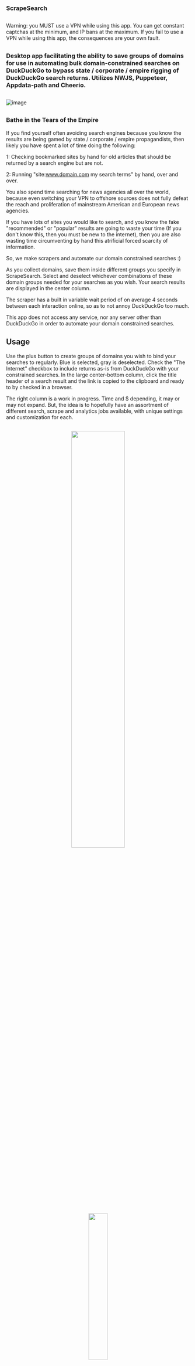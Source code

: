 ### ScrapeSearch

## 
Warning: you MUST use a VPN while using this app. You can get constant captchas at the minimum, and IP bans at the maximum. If you fail to use a VPN while using this app, the consequences are your own fault.
## 

### Desktop app facilitating the ability to save groups of domains for use in automating bulk domain-constrained searches on DuckDuckGo to bypass state / corporate / empire rigging of DuckDuckGo search returns. Utilizes NWJS, Puppeteer, Appdata-path and Cheerio.

## 

![image](https://raw.githubusercontent.com/McZazz/ScrapeSearch/main/cap-1.jpg "ScrapeSearch screencap")

## 

### Bathe in the Tears of the Empire

If you find yourself often avoiding search engines because you know the results are being gamed by state / corporate / empire propagandists, then likely you have spent a lot of time doing the following:

1: Checking bookmarked sites by hand for old articles that should be returned by a search engine but are not. 

2: Running "site:www.domain.com my search terms" by hand, over and over.

You also spend time searching for news agencies all over the world, because even switching your VPN to offshore sources does not fully defeat the reach and proliferation of mainstream American and European news agencies.

If you have lots of sites you would like to search, and you know the fake "recommended" or "popular" results are going to waste your time (If you don't know this, then you must be new to the internet), then you are also wasting time circumventing by hand this atrificial forced scarcity of information.

So, we make scrapers and automate our domain constrained searches :)

As you collect domains, save them inside different groups you specify in ScrapeSearch. Select and deselect whichever combinations of these domain groups needed for your searches as you wish. Your search results are displayed in the center column.

The scraper has a built in variable wait period of on average 4 seconds between each interaction online, so as to not annoy DuckDuckGo too much.

This app does not access any service, nor any server other than DuckDuckGo in order to automate your domain constrained searches.

## Usage

Use the plus button to create groups of domains you wish to bind your searches to regularly. Blue is selected, gray is deselected. Check the "The Internet" checkbox to include returns as-is from DuckDuckGo with your constrained searches. In the large center-bottom column, click the title header of a search result and the link is copied to the clipboard and ready to by checked in a browser.

The right column is a work in progress. Time and $ depending, it may or may not expand. But, the idea is to hopefully have an assortment of different search, scrape and analytics jobs available, with unique settings and customization for each. 

## 

<p align="center" width="100%">
    <img width="54%" src="https://raw.githubusercontent.com/McZazz/ScrapeSearch/main/howto1.PNG">
</p>

## 

<p align="center" width="100%">
    <img width="32%" src="https://raw.githubusercontent.com/McZazz/ScrapeSearch/main/howto2.PNG">
</p>

## 

<p align="center" width="100%">
    <img width="36%" src="https://raw.githubusercontent.com/McZazz/ScrapeSearch/main/howto3.PNG">
</p>

## 

<p align="center" width="100%">
    <img width="36%" src="https://raw.githubusercontent.com/McZazz/ScrapeSearch/main/howto4.PNG">
</p>

## 

<p align="center" width="100%">
    <img width="47%" src="https://raw.githubusercontent.com/McZazz/ScrapeSearch/main/howto5.PNG">
</p>

## 

## Roadmap

This app is a work in progress!

The "Selfish Ledger" of the plutocracy will guide no one. The proliferation of personal scrapers, and other tools to defeat fakery is the beginning of the end of the fraud of empire and toxic modernity. The end of the societal managerial strategies designed by capital and state to shrug off the guilt of their assaults against humanity in such a way that the international working class is brainwashed into believing that the inhumanites of modernity were our own fault, not of capital or state, all along. They perpetuate the rigging of the internet to facilitate this illusion, in addition to the crimes they commit such as demographic engineering, coups, regime change wars and sanction regimes that they perpetuate all over the world so that they can bring business their way due to thier hinderance of the rest of the world, and us. So we bypass thier assaults on humanity however we can. This is my contribution, I hope you like it :)

Hinder the hinderence of the plutocracy. Don't let the dogmatists of gatekeeperism win. If you like this app and think you can do better, then by all means, do it!!! You can do it!!! Imagine a spider added to this thing due to links being deleted from the search engines entirely, a personal spider for everyone!!!

## 

I have the results throttled to 3 search engine pages returned per domain. If you want more, comment out the following lines:
SearchEngines.js
433 - 435 (the if statement with "dev speedy" above it)
However, you will get captchas (and possilby an IP ban) every 5 - 10 searches if you scrape all returned pages every time. Currently there is nothing setup to detect captchas (and the possible IP bans that follow), so the status will just show nothing after about a minute. This means you got a captcha (or ban) and must change your VPN address.

Also, it could be improved by having puppeteer type the search string into the search input, rather than jamming it into the url bar.

### 
USE A VPN, don't screw this up, because you don't want your actual IP address banned...
### 

This app was tested thouroughly on Windows. I have no idea how well the principal dependency Puppeteer runs on mac and Linux. However, if that is not an issue, since I have this app set up like my other project, OfflineOpenPGP, then it should work on Linux and Mac too, hopefully.

## Install instructions: 

Note for all platforms: If you have never used npm to install Puppeteer, you will need to do "npm i puppeteer" separate from "npm install". "npm i puppeteer" will install the chrome install that it accesses in a folder in your home path: ".cache/puppeteer". At least on Windows, "npm install" (with the package.json set with puppeteer as a dependency) will not install this chrome version that puppeteer uses. Also, for distribution, it is necesarry to create an app data folder in the user's usual app data path, and have the chrome dl and run from there.

To accomplish this portable setup (app runs in a singular folder, uses app data path for dl and install of chrome and managing app settings data), do the following:
create a file called ".puppeteerrc.cjs" in the root project dir, and add the following to it (using getAppDataPath() from the appdata-path lib, the "FolderNameInUsersAppdataPath" will need to be created by your app BEFORE later presented code Dls and installs chrome)

const {join} = require('path');  
const getAppDataPath = require('appdata-path');  
let root = getAppDataPath('FolderNameInUsersAppdataPath');  
module.exports = {  
    cacheDirectory: join(root, '.cache', 'puppeteer'),  
};  

In your main.js, or wherever you would like to run it (preferably everytime your app starts), the download and install for chrome looks like this:

const path = require('path');  
const {execSync} = require('child_process');  
const {downloadBrowser} = require('puppeteer/internal/node/install.js');  
await downloadBrowser();  

It is a good idea to have a check for the folder structure, chrome.exe, and delete first if malformed. The downloadBrowser() in puppeteer also does this, but only if the folder structure is malformed.

Finally, your custom chrome path needs to be called when doing "puppeteer.launch()":  
example assuming we already put the custom chrome path into "this.my_custom_chrome_path" somewhere else:  
this.browser = await this.puppeteer.launch({headless:true, executablePath:this.my_custom_chrome_path});  

## Windows:
Go to nwjs.io, and download the "Normal" version of nwjs for Windows.

Copy the contents of the "src" folder of ScrapeSearch into the nwjs top level folder.

Make sure you have NPM installed, make sure you are still in the top level folder (package.json is present) and run:
npm install

nw.exe is the application that starts the app, double click it or make a shortcut.

Your saved data will be found in the appdata folder:
C:\Users\[your-windows-user-name]\AppData\Roaming\ScrapeSearch



## Mac:
go to nwjs.io, and download the "Normal" version of nwjs for Mac

Place the unpacked nwjs app directory in your applications folder.

The ScrapeSearch source files can be dumped in the nwjs top level folder, or kept in a separate location.

In the ScrapeSearch src directory, set Mac titlebar buttons in main.js by finding this: "globals['is_mac'] = false;" and changing it to this:
"globals['is_mac'] = true;"

Make sure you have NPM installed, and inside the ScrapeSearch src folder with package.json run:
npm install

(the following will be what you do to start the app each time):
Open a terminal inside the nwjs executable app directory, run the following command to start it, with the path pointing to the src folder in the ScrapeSearch folder: 

open -n -a "[path/to/nwjs-sdk]" --args "[path/to/app-src]"

Example (src is separate, on the desktop. nwjs-sdk is also on desktop): 

open -n -a "/Users/macbook/Desktop/nwjs-sdk/nwjs.app/Contents/MacOS/nwjs" --args "/Users/macbook/Desktop/app-src"; 

Your saved data can be found in your system level user data folder, inside a directory named "ScrapeSearch".



## Linux:
go to nwjs.io, and download the "Normal" version of nwjs for Linux.
Extract it to the directory of your choice.

copy the contents of the "src" folder of ScrapeSearch into the nwjs top level folder.

Make sure you have NPM installed, make sure you are still in the top level folder (package.json is present) and run:
npm install

Run either of the following commands to start it: 

(separate src inside nwjs folder) 

./nw .

(all source files inside same nwjs folder) 

./nw

Your saved data can be found in your system level user data directory, inside a directory named "ScrapeSearch", likely here: "/home/dev2/.config/ScrapeSearch". This was tested on Linux Mint, however other versions of Linux may not be friendly with this concenpt so if it is not saving anything, you will have to modify the source to point to a hardcoded directoy.

## Development:
This project is written 100% in object oriented Vanilla JS.
If you find this project useful, feel free to dump a tiny bit of crypto in my wallet. Future public releases of this app are not guaranteed.

## 
ZEC: 

t1SFSSr6Da8jVLCq4GMqvuWtkBgLN6ssFho

## 
BTC: 

bc1q7q2ewrhw5wcmuc3gsd54vdkdywx60zamfj93qn

## 

## Dependencies:
              nwjs
https://github.com/nwjs/nw.js


              appdata-path
https://github.com/demurgos/appdata-path


              cheerio
https://github.com/cheeriojs/cheerio


              puppeteer
https://github.com/puppeteer/puppeteer
